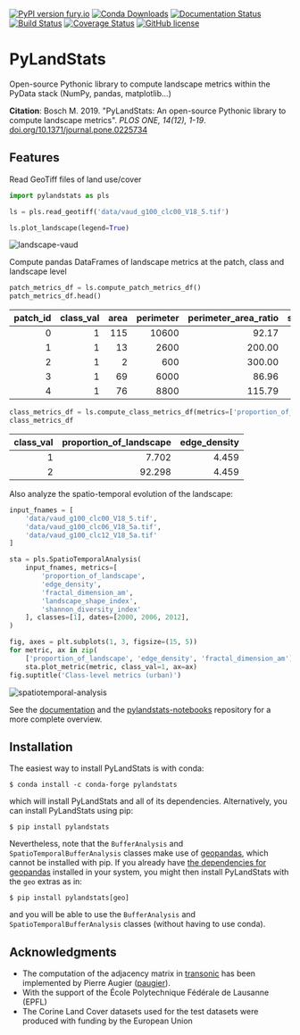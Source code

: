 [![PyPI version fury.io](https://badge.fury.io/py/pylandstats.svg)](https://pypi.python.org/pypi/pylandstats/)
[![Conda Downloads](https://img.shields.io/conda/dn/conda-forge/pylandstats.svg)](https://anaconda.org/conda-forge/pylandstats)
[![Documentation Status](https://readthedocs.org/projects/pylandstats/badge/?version=latest)](https://pylandstats.readthedocs.io/en/latest/?badge=latest)
[![Build Status](https://travis-ci.org/martibosch/pylandstats.svg?branch=master)](https://travis-ci.org/martibosch/pylandstats)
[![Coverage Status](https://coveralls.io/repos/github/martibosch/pylandstats/badge.svg?branch=master)](https://coveralls.io/github/martibosch/pylandstats?branch=master)
[![GitHub license](https://img.shields.io/github/license/martibosch/pylandstats.svg)](https://github.com/martibosch/pylandstats/blob/master/LICENSE)

# PyLandStats

Open-source Pythonic library to compute landscape metrics within the PyData stack (NumPy, pandas, matplotlib...)

**Citation**: Bosch M. 2019. "PyLandStats: An open-source Pythonic library to compute landscape metrics". *PLOS ONE, 14(12), 1-19*. [doi.org/10.1371/journal.pone.0225734](https://doi.org/10.1371/journal.pone.0225734)

## Features

Read GeoTiff files of land use/cover

```python
import pylandstats as pls

ls = pls.read_geotiff('data/vaud_g100_clc00_V18_5.tif')

ls.plot_landscape(legend=True)
```

![landscape-vaud](figures/landscape.png)

Compute pandas DataFrames of landscape metrics at the patch, class and landscape level

```python
patch_metrics_df = ls.compute_patch_metrics_df()
patch_metrics_df.head()
```

| patch_id | class_val | area | perimeter | perimeter_area_ratio | shape_index | fractal_dimension | euclidean_nearest_neighbor |
| -------: | --------: | ---: | --------: | -------------------: | ----------: | ----------------: | -------------------------: |
|        0 |         1 |  115 |     10600 |                92.17 |       2.409 |             1.130 |                   1431.782 |
|        1 |         1 |   13 |      2600 |               200.00 |       1.625 |             1.100 |                    223.607 |
|        2 |         1 |    2 |       600 |               300.00 |       1.000 |             1.012 |                    223.607 |
|        3 |         1 |   69 |      6000 |                86.96 |       1.765 |             1.088 |                    316.228 |
|        4 |         1 |   76 |      8800 |               115.79 |       2.444 |             1.137 |                    316.228 |

```python
class_metrics_df = ls.compute_class_metrics_df(metrics=['proportion_of_landscape', 'edge_density'])
class_metrics_df
```

| class_val | proportion_of_landscape | edge_density |
| --------: | ----------------------: | -----------: |
|         1 |                   7.702 |        4.459 |
|         2 |                  92.298 |        4.459 |

Also analyze the spatio-temporal evolution of the landscape:

```python
input_fnames = [
    'data/vaud_g100_clc00_V18_5.tif',
    'data/vaud_g100_clc06_V18_5a.tif',
    'data/vaud_g100_clc12_V18_5a.tif'
]

sta = pls.SpatioTemporalAnalysis(
    input_fnames, metrics=[
        'proportion_of_landscape',
        'edge_density',
        'fractal_dimension_am',
        'landscape_shape_index',
        'shannon_diversity_index'
    ], classes=[1], dates=[2000, 2006, 2012], 
)

fig, axes = plt.subplots(1, 3, figsize=(15, 5))
for metric, ax in zip(
    ['proportion_of_landscape', 'edge_density', 'fractal_dimension_am'], axes):
    sta.plot_metric(metric, class_val=1, ax=ax)
fig.suptitle('Class-level metrics (urban)')
```

![spatiotemporal-analysis](figures/spatiotemporal.png)

See the [documentation](https://pylandstats.readthedocs.io/en/latest/?badge=latest) and the [pylandstats-notebooks](https://github.com/martibosch/pylandstats-notebooks) repository for a more complete overview.

## Installation

The easiest way to install PyLandStats is with conda:

    $ conda install -c conda-forge pylandstats

which will install PyLandStats and all of its dependencies. Alternatively, you can install PyLandStats using pip:

    $ pip install pylandstats


Nevertheless, note that the `BufferAnalysis` and `SpatioTemporalBufferAnalysis` classes make use of [geopandas](https://github.com/geopandas/geopandas), which cannot be installed with pip. If you already have [the dependencies for geopandas](https://geopandas.readthedocs.io/en/latest/install.html#dependencies) installed in your system, you might then install PyLandStats with the `geo` extras as in:

    $ pip install pylandstats[geo]
    
and you will be able to use the `BufferAnalysis` and `SpatioTemporalBufferAnalysis` classes (without having to use conda).

## Acknowledgments

* The computation of the adjacency matrix in [transonic](https://github.com/fluiddyn/transonic) has been implemented by Pierre Augier ([paugier](https://github.com/paugier)).
* With the support of the École Polytechnique Fédérale de Lausanne (EPFL)
* The Corine Land Cover datasets used for the test datasets were produced with funding by the European Union
